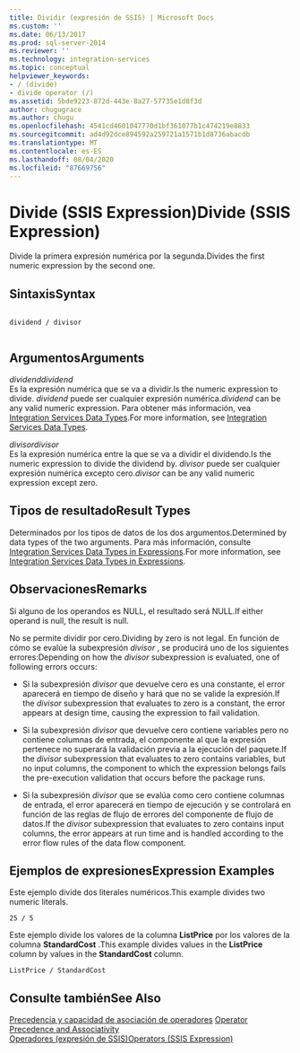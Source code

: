 ```yaml
---
title: Dividir (expresión de SSIS) | Microsoft Docs
ms.custom: ''
ms.date: 06/13/2017
ms.prod: sql-server-2014
ms.reviewer: ''
ms.technology: integration-services
ms.topic: conceptual
helpviewer_keywords:
- / (divide)
- divide operator (/)
ms.assetid: 5bde9223-872d-443e-8a27-57735e1d8f3d
author: chugugrace
ms.author: chugu
ms.openlocfilehash: 4541cd4601047770d1bf361077b1c474219e8833
ms.sourcegitcommit: ad4d92dce894592a259721a1571b1d8736abacdb
ms.translationtype: MT
ms.contentlocale: es-ES
ms.lasthandoff: 08/04/2020
ms.locfileid: "87669756"
---
```

# <a name="divide-ssis-expression"></a><span data-ttu-id="7a1d8-102">Divide (SSIS Expression)</span><span class="sxs-lookup"><span data-stu-id="7a1d8-102">Divide (SSIS Expression)</span></span>
  <span data-ttu-id="7a1d8-103">Divide la primera expresión numérica por la segunda.</span><span class="sxs-lookup"><span data-stu-id="7a1d8-103">Divides the first numeric expression by the second one.</span></span>  
  
## <a name="syntax"></a><span data-ttu-id="7a1d8-104">Sintaxis</span><span class="sxs-lookup"><span data-stu-id="7a1d8-104">Syntax</span></span>  
  
```  
  
dividend / divisor  
  
```  
  
## <a name="arguments"></a><span data-ttu-id="7a1d8-105">Argumentos</span><span class="sxs-lookup"><span data-stu-id="7a1d8-105">Arguments</span></span>  
 <span data-ttu-id="7a1d8-106">*dividend*</span><span class="sxs-lookup"><span data-stu-id="7a1d8-106">*dividend*</span></span>  
 <span data-ttu-id="7a1d8-107">Es la expresión numérica que se va a dividir.</span><span class="sxs-lookup"><span data-stu-id="7a1d8-107">Is the numeric expression to divide.</span></span> <span data-ttu-id="7a1d8-108">*dividend* puede ser cualquier expresión numérica.</span><span class="sxs-lookup"><span data-stu-id="7a1d8-108">*dividend* can be any valid numeric expression.</span></span> <span data-ttu-id="7a1d8-109">Para obtener más información, vea [Integration Services Data Types](../data-flow/integration-services-data-types.md).</span><span class="sxs-lookup"><span data-stu-id="7a1d8-109">For more information, see [Integration Services Data Types](../data-flow/integration-services-data-types.md).</span></span>  
  
 <span data-ttu-id="7a1d8-110">*divisor*</span><span class="sxs-lookup"><span data-stu-id="7a1d8-110">*divisor*</span></span>  
 <span data-ttu-id="7a1d8-111">Es la expresión numérica entre la que se va a dividir el dividendo.</span><span class="sxs-lookup"><span data-stu-id="7a1d8-111">Is the numeric expression to divide the dividend by.</span></span> <span data-ttu-id="7a1d8-112">*divisor* puede ser cualquier expresión numérica excepto cero.</span><span class="sxs-lookup"><span data-stu-id="7a1d8-112">*divisor* can be any valid numeric expression except zero.</span></span>  
  
## <a name="result-types"></a><span data-ttu-id="7a1d8-113">Tipos de resultado</span><span class="sxs-lookup"><span data-stu-id="7a1d8-113">Result Types</span></span>  
 <span data-ttu-id="7a1d8-114">Determinados por los tipos de datos de los dos argumentos.</span><span class="sxs-lookup"><span data-stu-id="7a1d8-114">Determined by data types of the two arguments.</span></span> <span data-ttu-id="7a1d8-115">Para más información, consulte [Integration Services Data Types in Expressions](integration-services-data-types-in-expressions.md).</span><span class="sxs-lookup"><span data-stu-id="7a1d8-115">For more information, see [Integration Services Data Types in Expressions](integration-services-data-types-in-expressions.md).</span></span>  
  
## <a name="remarks"></a><span data-ttu-id="7a1d8-116">Observaciones</span><span class="sxs-lookup"><span data-stu-id="7a1d8-116">Remarks</span></span>  
 <span data-ttu-id="7a1d8-117">Si alguno de los operandos es NULL, el resultado será NULL.</span><span class="sxs-lookup"><span data-stu-id="7a1d8-117">If either operand is null, the result is null.</span></span>  
  
 <span data-ttu-id="7a1d8-118">No se permite dividir por cero.</span><span class="sxs-lookup"><span data-stu-id="7a1d8-118">Dividing by zero is not legal.</span></span> <span data-ttu-id="7a1d8-119">En función de cómo se evalúe la subexpresión *divisor* , se producirá uno de los siguientes errores:</span><span class="sxs-lookup"><span data-stu-id="7a1d8-119">Depending on how the *divisor* subexpression is evaluated, one of following errors occurs:</span></span>  
  
-   <span data-ttu-id="7a1d8-120">Si la subexpresión *divisor* que devuelve cero es una constante, el error aparecerá en tiempo de diseño y hará que no se valide la expresión.</span><span class="sxs-lookup"><span data-stu-id="7a1d8-120">If the *divisor* subexpression that evaluates to zero is a constant, the error appears at design time, causing the expression to fail validation.</span></span>  
  
-   <span data-ttu-id="7a1d8-121">Si la subexpresión *divisor* que devuelve cero contiene variables pero no contiene columnas de entrada, el componente al que la expresión pertenece no superará la validación previa a la ejecución del paquete.</span><span class="sxs-lookup"><span data-stu-id="7a1d8-121">If the *divisor* subexpression that evaluates to zero contains variables, but no input columns, the component to which the expression belongs fails the pre-execution validation that occurs before the package runs.</span></span>  
  
-   <span data-ttu-id="7a1d8-122">Si la subexpresión *divisor* que se evalúa como cero contiene columnas de entrada, el error aparecerá en tiempo de ejecución y se controlará en función de las reglas de flujo de errores del componente de flujo de datos.</span><span class="sxs-lookup"><span data-stu-id="7a1d8-122">If the *divisor* subexpression that evaluates to zero contains input columns, the error appears at run time and is handled according to the error flow rules of the data flow component.</span></span>  
  
## <a name="expression-examples"></a><span data-ttu-id="7a1d8-123">Ejemplos de expresiones</span><span class="sxs-lookup"><span data-stu-id="7a1d8-123">Expression Examples</span></span>  
 <span data-ttu-id="7a1d8-124">Este ejemplo divide dos literales numéricos.</span><span class="sxs-lookup"><span data-stu-id="7a1d8-124">This example divides two numeric literals.</span></span>  
  
```  
25 / 5  
```  
  
 <span data-ttu-id="7a1d8-125">Este ejemplo divide los valores de la columna **ListPrice** por los valores de la columna **StandardCost** .</span><span class="sxs-lookup"><span data-stu-id="7a1d8-125">This example divides values in the **ListPrice** column by values in the **StandardCost** column.</span></span>  
  
```  
ListPrice / StandardCost  
```  
  
## <a name="see-also"></a><span data-ttu-id="7a1d8-126">Consulte también</span><span class="sxs-lookup"><span data-stu-id="7a1d8-126">See Also</span></span>  
 <span data-ttu-id="7a1d8-127">[Precedencia y capacidad de asociación de operadores](operator-precedence-and-associativity.md) </span><span class="sxs-lookup"><span data-stu-id="7a1d8-127">[Operator Precedence and Associativity](operator-precedence-and-associativity.md) </span></span>  
 [<span data-ttu-id="7a1d8-128">Operadores &#40;expresión de SSIS&#41;</span><span class="sxs-lookup"><span data-stu-id="7a1d8-128">Operators &#40;SSIS Expression&#41;</span></span>](operators-ssis-expression.md)  
  
  
